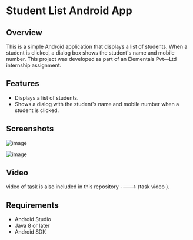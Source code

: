 # Student List Android App

## Overview
This is a simple Android application that displays a list of students. When a student is clicked, a dialog box shows the student's name and mobile number. This project was developed as part of an Elementals Pvt—Ltd internship assignment.

## Features
- Displays a list of students.
- Shows a dialog with the student's name and mobile number when a student is clicked.

## Screenshots
  
  ![image](https://github.com/Omkar4033/Elemental_Assignment/assets/91587106/ce7057f7-a42b-4668-995a-a4058c58159e)

 ![image](https://github.com/Omkar4033/Elemental_Assignment/assets/91587106/1377a651-9449-496d-9fbe-36f54835250b)


## Video 
video of task is also included in this repository ----> (task video ).

## Requirements
- Android Studio
- Java 8 or later
- Android SDK


